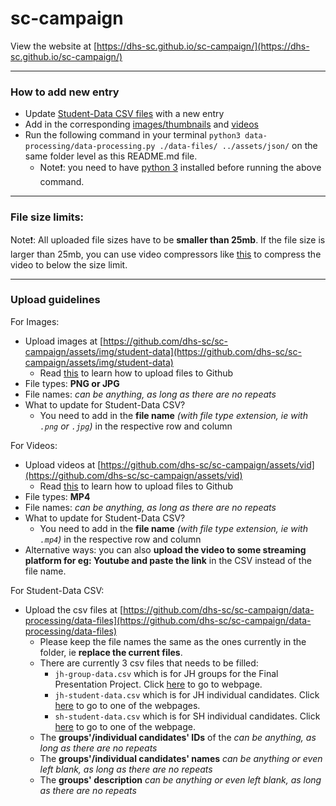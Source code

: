 # sc-campaign

View the website at [https://dhs-sc.github.io/sc-campaign/](https://dhs-sc.github.io/sc-campaign/)

---

### How to add new entry

- Update [Student-Data CSV files](https://github.com/dhs-sc/sc-campaign/data-processing/data-files) with a new entry
- Add in the corresponding [images/thumbnails](https://github.com/dhs-sc/sc-campaign/assets/img/student-data) and [videos](https://github.com/dhs-sc/sc-campaign/assets/vid)
- Run the following command in your terminal `python3 data-processing/data-processing.py ./data-files/ ../assets/json/` on the same folder level as this README.md file.
  - Note:exclamation:: you need to have [python 3](https://www.python.org/downloads/) installed before running the above command.

---

### File size limits:

Note:exclamation:: All uploaded file sizes have to be **smaller than 25mb**. If the file size is larger than 25mb, you can use video compressors like [this](https://www.freeconvert.com/video-compressor) to compress the video to below the size limit.

---

### Upload guidelines

For Images:

- Upload images at [https://github.com/dhs-sc/sc-campaign/assets/img/student-data](https://github.com/dhs-sc/sc-campaign/assets/img/student-data)
  - Read [this](https://github.com/dhs-sc/sc-campaign/assets/img/student-data) to learn how to upload files to Github
- File types: **PNG or JPG**
- File names: _can be anything, as long as there are no repeats_
- What to update for Student-Data CSV?
  - You need to add in the **file name** _(with file type extension, ie with `.png` or `.jpg`)_ in the respective row and column

For Videos:

- Upload videos at [https://github.com/dhs-sc/sc-campaign/assets/vid](https://github.com/dhs-sc/sc-campaign/assets/vid)
  - Read [this](https://github.com/dhs-sc/sc-campaign/assets/img/student-data) to learn how to upload files to Github
- File types: **MP4**
- File names: _can be anything, as long as there are no repeats_
- What to update for Student-Data CSV?
  - You need to add in the **file name** _(with file type extension, ie with `.mp4`)_ in the respective row and column
- Alternative ways: you can also **upload the video to some streaming platform for eg: Youtube and paste the link** in the CSV instead of the file name.

For Student-Data CSV:

- Upload the csv files at [https://github.com/dhs-sc/sc-campaign/data-processing/data-files](https://github.com/dhs-sc/sc-campaign/data-processing/data-files)
  - Please keep the file names the same as the ones currently in the folder, ie **replace the current files**.
  - There are currently 3 csv files that needs to be filled:
    - `jh-group-data.csv` which is for JH groups for the Final Presentation Project. Click [here](https://dhs-sc.github.io/sc-campaign/candidates.html?p=fpp&l=jh) to go to webpage.
    - `jh-student-data.csv` which is for JH individual candidates. Click [here](https://dhs-sc.github.io/sc-campaign/candidates.html?p=profile&l=jh) to go to one of the webpages.
    - `sh-student-data.csv` which is for SH individual candidates. Click [here](https://dhs-sc.github.io/sc-campaign/candidates.html?p=profile&l=sh) to go to one of the webpage.
  - The **groups'/individual candidates' IDs** of the _can be anything, as long as there are no repeats_
  - The **groups'/individual candidates' names** _can be anything or even left blank, as long as there are no repeats_
  - The **groups' description** _can be anything or even left blank, as long as there are no repeats_
